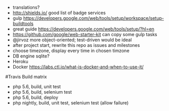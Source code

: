 - translations?
- http://shields.io/ good list of badge services
- gulp https://developers.google.com/web/tools/setup/workspace/setup-buildtools
- great guide https://developers.google.com/web/tools/setup/?hl=en
- https://github.com/google/web-starter-kit can copy some gulp tasks
- @jirvoz more object-oriented; test-driven would be ideal
- after project start, rewrite this repo as issues and milestones
- choose timezone, display every time in chosen timzone
- DB engine sqlite?
- Heroku
- Docker https://labs.ctl.io/what-is-docker-and-when-to-use-it/

#Travis Build matrix
  - php 5.6, build, unit test
  - php 5.6, build, selenium test
  - php 5.6, build, deploy
  - php nightly, build, unit test, selenium test (allow failure)
